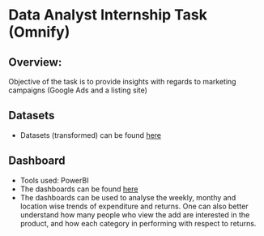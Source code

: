 # Data Analyst Internship Task (Omnify)

## Overview:
Objective of the task is to provide insights with regards to marketing campaigns (Google Ads and a listing site)

## Datasets
- Datasets (transformed) can be found [here](https://github.com/Kodali-N/DataAnalystInternship_Task/tree/main/Data)

## Dashboard
- Tools used: PowerBI
- The dashboards can be found [here](https://github.com/Kodali-N/DataAnalystInternship_Task/tree/main/Dashboards)
- The dashboards can be used to analyse the weekly, monthy and location wise trends of expenditure and returns. One can also better understand how      many people who view the add are interested in the product, and how each category in performing with respect to returns. 
